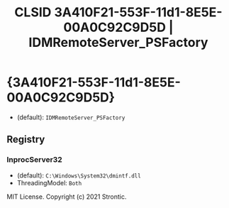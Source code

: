 ﻿---
title: "CLSID 3A410F21-553F-11d1-8E5E-00A0C92C9D5D | IDMRemoteServer_PSFactory"
excerpt: What is COM-Object CLSID 3A410F21-553F-11d1-8E5E-00A0C92C9D5D?
---

# {3A410F21-553F-11d1-8E5E-00A0C92C9D5D}

* (default): `IDMRemoteServer_PSFactory`

## Registry


### InprocServer32

* (default): `C:\Windows\System32\dmintf.dll`
* ThreadingModel: `Both`

MIT License. Copyright (c) 2021 Strontic.


